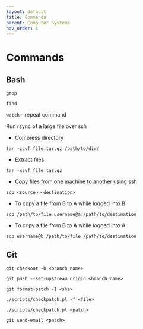 ```yaml
---
layout: default
title: Commands
parent: Computer Systems
nav_order: 1
---
```


# Commands

## Bash

``grep``

``find``

``watch`` - repeat command

Run rsync of a large file over ssh

* Compress directory

``tar -zcvf file.tar.gz /path/to/dir/``

* Extract files

``tar -xzvf file.tar.gz``

* Copy files from one machine to another using ssh

``scp <source> <destination>``

* To copy a file from B to A while logged into B

``scp /path/to/file username@a:/path/to/destination``

* To copy a file from B to A while logged into A

``scp username@b:/path/to/file /path/to/destination``

## Git

``git checkout -b <branch_name>``

``git push --set-upstream origin <branch_name>``

``git format-patch -1 <sha>``

``./scripts/checkpatch.pl -f <file>``

``./scripts/checkpatch.pl <patch>``

``git send-email <patch>``

